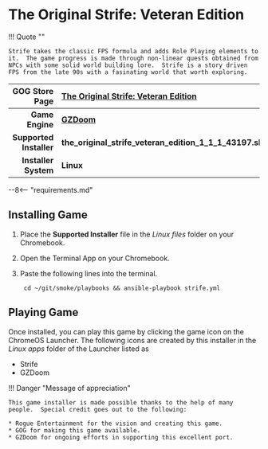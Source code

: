 # The Original Strife: Veteran Edition

!!! Quote ""

    Strife takes the classic FPS formula and adds Role Playing elements to it.  The game progress is made through non-linear quests obtained from NPCs with some solid world building lore.  Strife is a story driven FPS from the late 90s with a fasinating world that worth exploring. 

| GOG Store Page | [The Original Strife: Veteran Edition](https://www.gog.com/en/game/strife_veteran_edition) |
|--:|:--|
| **Game Engine** | **[GZDoom](https://zdoom.org/index)** |
| **Supported Installer** | **the_original_strife_veteran_edition_1_1_1_43197.sh** |
| **Installer System** | **Linux** |

--8<-- "requirements.md"

## Installing Game

1. Place the **Supported Installer** file in the *Linux files* folder on your Chromebook.
1. Open the Terminal App on your Chromebook.
1. Paste the following lines into the terminal.

        cd ~/git/smoke/playbooks && ansible-playbook strife.yml

## Playing Game

Once installed, you can play this game by clicking the game icon on the ChromeOS Launcher.  The following icons are created by this installer in the *Linux apps* folder of the Launcher listed as
    
* Strife
* GZDoom

!!! Danger "Message of appreciation"

    This game installer is made possible thanks to the help of many people.  Special credit goes out to the following:
    
    * Rogue Entertainment for the vision and creating this game.
    * GOG for making this game available.
    * GZDoom for ongoing efforts in supporting this excellent port.